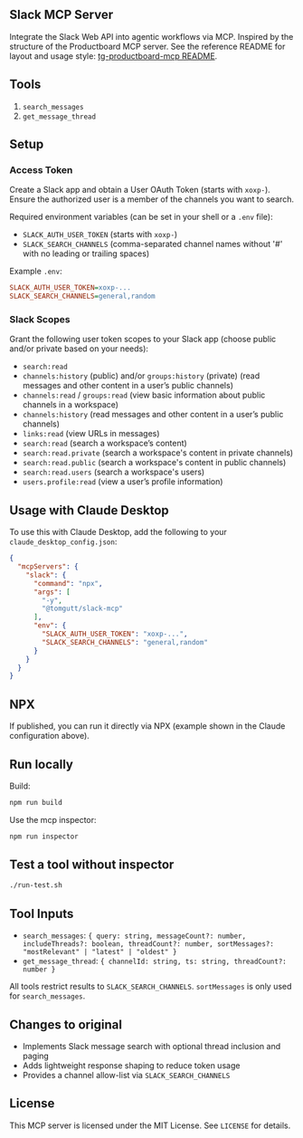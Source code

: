 ## Slack MCP Server

Integrate the Slack Web API into agentic workflows via MCP. Inspired by the structure of the Productboard MCP server. See the reference README for layout and usage style: [tg-productboard-mcp README](https://github.com/tomgutt/tg-productboard-mcp/blob/main/README.md).

## Tools

1. `search_messages`
2. `get_message_thread`

## Setup

### Access Token

Create a Slack app and obtain a User OAuth Token (starts with `xoxp-`). Ensure the authorized user is a member of the channels you want to search.

Required environment variables (can be set in your shell or a `.env` file):

- `SLACK_AUTH_USER_TOKEN` (starts with `xoxp-`)
- `SLACK_SEARCH_CHANNELS` (comma-separated channel names without '#' with no leading or trailing spaces)

Example `.env`:

```ini
SLACK_AUTH_USER_TOKEN=xoxp-...
SLACK_SEARCH_CHANNELS=general,random
```

### Slack Scopes

Grant the following user token scopes to your Slack app (choose public and/or private based on your needs):

- `search:read`
- `channels:history` (public) and/or `groups:history` (private) (read messages and other content in a user’s public channels)
- `channels:read` / `groups:read` (view basic information about public channels in a workspace)
- `channels:history` (read messages and other content in a user’s public channels)
- `links:read` (view URLs in messages)
- `search:read` (search a workspace’s content)
- `search:read.private` (search a workspace's content in private channels)
- `search:read.public` (search a workspace's content in public channels)
- `search:read.users` (search a workspace's users)
- `users.profile:read` (view a user’s profile information)


## Usage with Claude Desktop

To use this with Claude Desktop, add the following to your `claude_desktop_config.json`:

```json
{
  "mcpServers": {
    "slack": {
      "command": "npx",
      "args": [
        "-y",
        "@tomgutt/slack-mcp"
      ],
      "env": {
        "SLACK_AUTH_USER_TOKEN": "xoxp-...",
        "SLACK_SEARCH_CHANNELS": "general,random"
      }
    }
  }
}
```

## NPX

If published, you can run it directly via NPX (example shown in the Claude configuration above).

## Run locally

Build:

```bash
npm run build
```

Use the mcp inspector:

```bash
npm run inspector
```

## Test a tool without inspector

```bash
./run-test.sh
```

## Tool Inputs

- `search_messages`: `{ query: string, messageCount?: number, includeThreads?: boolean, threadCount?: number, sortMessages?: "mostRelevant" | "latest" | "oldest" }`
- `get_message_thread`: `{ channelId: string, ts: string, threadCount?: number }`

All tools restrict results to `SLACK_SEARCH_CHANNELS`. `sortMessages` is only used for `search_messages`.

## Changes to original

- Implements Slack message search with optional thread inclusion and paging
- Adds lightweight response shaping to reduce token usage
- Provides a channel allow-list via `SLACK_SEARCH_CHANNELS`

## License

This MCP server is licensed under the MIT License. See `LICENSE` for details.
